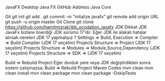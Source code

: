 
JavaFX Desktop
Java FX GitHub Address Java Core

Git
git init
git add .
git commit -m "initalize javafx"
git remote add origin URL
git push -u origin master
Git Clone
git clone https://github.com/hamitmizrak/ibb_ecodation_javafx
JDK Dikkat
JDK JavaFx bizlere önerdiği JDK sürümü 17'dir.
Eğer JDK ile alakalı hatalar alırsak nereleri JDK 17 yapmalıyız ?
Settings => Build, Execution => Compiler => Build Compiler (JDK 17 seçelim)
Projects Structure => Project (JDK 17 seçelim)
Projects Structure => Modules => Module,Source,Dependency (JDK 17 seçelim)
Projects Structure => SDK =>  (JDK 17 seçelim)

Build => Rebuild Project
Eğer durduk yere veya JDK değiştirdikten sonra sistem çalışmazsa;
Build => Rebuild Project
Maven Codes
mvn clean
mvn clean install
mvn clean package
mvn clean package -DskipTests